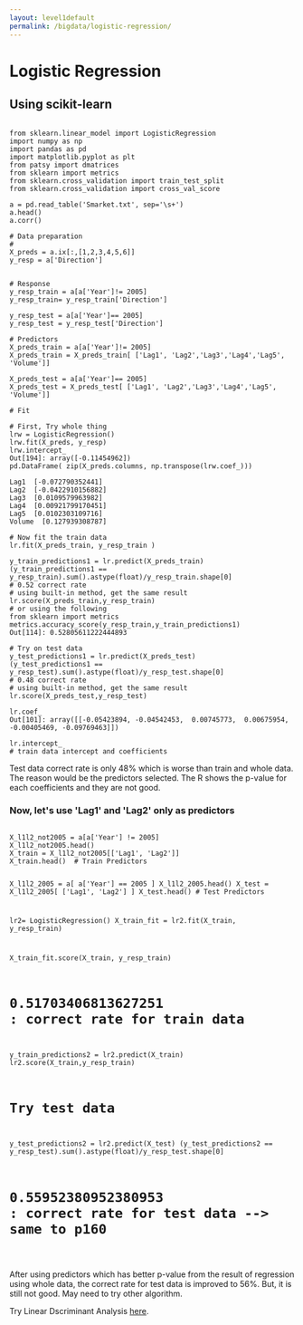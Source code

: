 ```yaml
---
layout: level1default 
permalink: /bigdata/logistic-regression/
---
```


<h1>Logistic Regression</h1>


<h2>Using scikit-learn</h2>

<pre><code>
from sklearn.linear_model import LogisticRegression
import numpy as np
import pandas as pd
import matplotlib.pyplot as plt
from patsy import dmatrices
from sklearn import metrics
from sklearn.cross_validation import train_test_split
from sklearn.cross_validation import cross_val_score

a = pd.read_table('Smarket.txt', sep='\s+')
a.head()
a.corr()

# Data preparation
#
X_preds = a.ix[:,[1,2,3,4,5,6]]
y_resp = a['Direction']


# Response
y_resp_train = a[a['Year']!= 2005]
y_resp_train= y_resp_train['Direction']

y_resp_test = a[a['Year']== 2005]
y_resp_test = y_resp_test['Direction']

# Predictors
X_preds_train = a[a['Year']!= 2005]
X_preds_train = X_preds_train[ ['Lag1', 'Lag2','Lag3','Lag4','Lag5', 'Volume']]

X_preds_test = a[a['Year']== 2005]
X_preds_test = X_preds_test[ ['Lag1', 'Lag2','Lag3','Lag4','Lag5', 'Volume']]

# Fit

# First, Try whole thing
lrw = LogisticRegression()
lrw.fit(X_preds, y_resp)
lrw.intercept_
Out[194]: array([-0.11454962])
pd.DataFrame( zip(X_preds.columns, np.transpose(lrw.coef_)))

Lag1  [-0.072790352441]
Lag2  [-0.0422910156882]
Lag3  [0.0109579963982]
Lag4  [0.00921799170451]
Lag5  [0.0102303109716]
Volume  [0.127939308787]

# Now fit the train data
lr.fit(X_preds_train, y_resp_train )

y_train_predictions1 = lr.predict(X_preds_train)
(y_train_predictions1 == y_resp_train).sum().astype(float)/y_resp_train.shape[0]
# 0.52 correct rate
# using built-in method, get the same result
lr.score(X_preds_train,y_resp_train)
# or using the following
from sklearn import metrics
metrics.accuracy_score(y_resp_train,y_train_predictions1)
Out[114]: 0.52805611222444893

# Try on test data
y_test_predictions1 = lr.predict(X_preds_test)
(y_test_predictions1 == y_resp_test).sum().astype(float)/y_resp_test.shape[0]
# 0.48 correct rate
# using built-in method, get the same result
lr.score(X_preds_test,y_resp_test)

lr.coef_
Out[101]: array([[-0.05423894, -0.04542453,  0.00745773,  0.00675954, -0.00405469, -0.09769463]])

lr.intercept_
# train data intercept and coefficients
</code></pre>
<p>Test data correct rate is only 48% which is worse than train and whole data. The reason would be the predictors selected. The R shows the p-value for each coefficients and they are not good.</p>

<h3>Now, let's use 'Lag1' and 'Lag2' only as predictors</h3>
<pre><code>
X_l1l2_not2005 = a[a['Year'] != 2005]
X_l1l2_not2005.head()
X_train = X_l1l2_not2005[['Lag1', 'Lag2']]
X_train.head()  # Train Predictors

X_l1l2_2005 = a[ a['Year'] == 2005 ]
X_l1l2_2005.head()
X_test = X_l1l2_2005[ ['Lag1', 'Lag2'] ]
X_test.head() # Test Predictors

lr2= LogisticRegression()
X_train_fit = lr2.fit(X_train, y_resp_train)

X_train_fit.score(X_train, y_resp_train)
# 0.51703406813627251 : correct rate for train data

y_train_predictions2 = lr2.predict(X_train)
lr2.score(X_train,y_resp_train)

# Try test data
y_test_predictions2 = lr2.predict(X_test)
(y_test_predictions2 == y_resp_test).sum().astype(float)/y_resp_test.shape[0]
# 0.55952380952380953 : correct rate for test data --> same to p160


</code></pre>

<p>After using predictors which has better p-value from the result of regression using whole data, the correct rate for test data is improved to 56%. But, it is still not good. May need to try other algorithm.</p>

<p>Try Linear Dscriminant Analysis <a href="../lda-qda/"> here</a>.</p>


